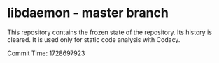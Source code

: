 # libdaemon - master branch

This repository contains the frozen state of the repository.
Its history is cleared. It is used only for static code
analysis with Codacy.

Commit Time: 1728697923